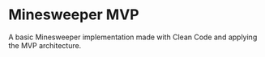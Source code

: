 # Minesweeper MVP
A basic Minesweeper implementation made with Clean Code and applying the MVP architecture.
